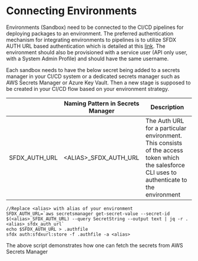 # Connecting Environments

Environments (Sandbox) need to be connected to the CI/CD pipelines for deploying packages to an environment. The preferred authentication mechanism for integrating environments to pipelines is to utilize SFDX AUTH URL based authentication which is detailed at this [link](https://developer.salesforce.com/docs/atlas.en-us.sfdx\_dev.meta/sfdx\_dev/sfdx\_dev\_auth\_view\_info.htm). The environment should also be provisioned with a service user (API only user, with a System Admin Profile) and should have the same username.

Each sandbox needs to have the below secret being added to a secrets manager in your CI/CD system or a dedicated secrets manager such as AWS Secrets Manager or Azure Key Vault. Then a new stage is supposed to be created in your CI/CD flow based on your environment strategy.

|                 | Naming Pattern in Secrets Manager | Description                                                                                                                                   |
| --------------- | --------------------------------- | --------------------------------------------------------------------------------------------------------------------------------------------- |
| SFDX\_AUTH\_URL | \<ALIAS>\_SFDX\_AUTH\_URL         | The Auth URL for a particular environment. This consists of the access token which the salesforce CLI uses to authenticate to the environment |

```
//Replace <alias> with alias of your environment
SFDX_AUTH_URL=`aws secretsmanager get-secret-value --secret-id $(<alias>_SFDX_AUTH_URL) --query SecretString --output text | jq -r .<alias>_sfdx_auth_url`
echo $SFDX_AUTH_URL > .authfile
sfdx auth:sfdxurl:store -f .authfile -a <alias>
```

The above script demonstrates how one can fetch the secrets from AWS Secrets Manager

